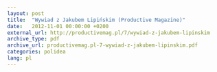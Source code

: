 ```yaml
---
layout: post
title:  "Wywiad z Jakubem Lipińskim (Productive Magazine)"
date:   2012-11-01 00:00:00 +0200
external_url: http://productivemag.pl/7/wywiad-z-jakubem-lipinskim
archive_type: pdf
archive_url: productivemag.pl-7-wywiad-z-jakubem-lipinskim.pdf
categories: polidea
lang: pl
---
```

